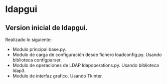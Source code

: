 # ldapgui

## Version inicial de ldapgui.

Realizado lo siguiente:

- Modulo principal base.py.
- Modulo de carga de configuración desde fichero loadconfig.py. Usando biblioteca configparser.
- Modulo de operaciones de LDAP ldapoperations.py. Usando biblioteca ldap3.
- Modulo de interfaz grafico. Usando Tkinter.

